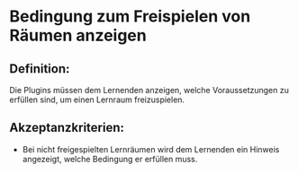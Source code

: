 # Bedingung zum Freispielen von Räumen anzeigen

## Definition:

Die Plugins müssen dem Lernenden anzeigen, welche Voraussetzungen zu erfüllen sind, um einen Lernraum freizuspielen.


## Akzeptanzkriterien:
- Bei nicht freigespielten Lernräumen wird dem Lernenden ein Hinweis angezeigt, welche Bedingung er erfüllen muss.
